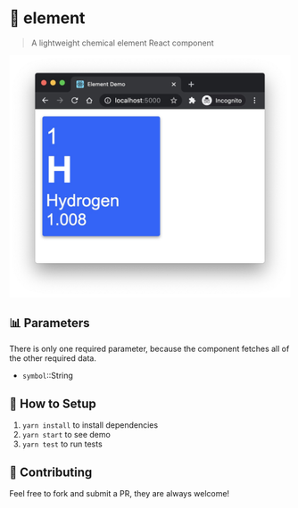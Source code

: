# 🧪 element
> A lightweight chemical element React component

![](demo.jpg)

## 📊 Parameters
There is only one required parameter, because the component fetches all of the other required data.
- `symbol`::String

## 🔨 How to Setup
1. `yarn install` to install dependencies
2. `yarn start` to see demo
3. `yarn test` to run tests

## 🙌 Contributing
Feel free to fork and submit a PR, they are always welcome!

